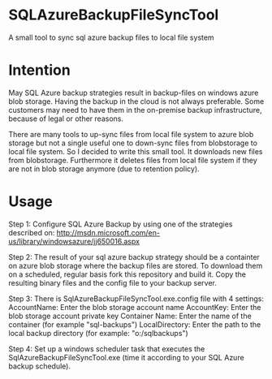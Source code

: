 SQLAzureBackupFileSyncTool
==========================

A small tool to sync sql azure backup files to local file system

Intention
========
May SQL Azure backup strategies result in backup-files on windows azure blob storage. Having the backup in the cloud is not always preferable. Some customers may need to have them in the on-premise backup infrastructure, because of legal or other reasons.

There are many tools to up-sync files from local file system to azure blob storage but not a single useful one to down-sync files from blobstorage to local file system. So I decided to write this small tool. It downloads new files from blobstorage. Furthermore it deletes files from local file system if they are not in blob storage anymore (due to retention policy).


Usage
=====

Step 1:
Configure SQL Azure Backup by using one of the strategies described on:
http://msdn.microsoft.com/en-us/library/windowsazure/jj650016.aspx

Step 2:
The result of your sql azure backup strategy should be a containter on azure blob storage where the backup files are stored. To download them on a scheduled, regular basis fork this repository and build it.
Copy the resulting binary files and the config file to your backup server. 

Step 3:
There is SqlAzureBackupFileSyncTool.exe.config file with 4 settings:
AccountName: Enter the blob storage account name
AccountKey: Enter the blob storage account private key
Container Name: Enter the name of the container (for example "sql-backups")
LocalDirectory: Enter the path to the local backup directory (for example: "o:/sqlbackups")

Step 4:
Set up a windows scheduler task that executes the SqlAzureBackupFileSyncTool.exe (time it according to your SQL Azure backup schedule).




